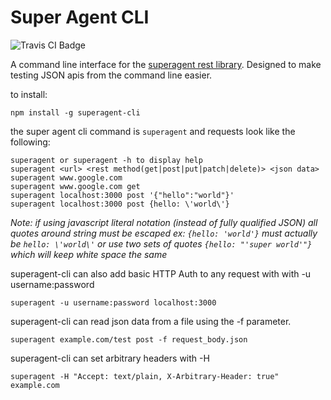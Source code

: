 Super Agent CLI
==================
<img src="https://travis-ci.org/toastynerd/superagent-cli.svg" alt="Travis CI Badge"></img>

A command line interface for the <a href="https://github.com/visionmedia/superagent">superagent rest library</a>. 
Designed to make testing JSON apis from the command line easier.

to install:
```
npm install -g superagent-cli
```

the super agent cli command is `superagent` and requests look like the following:
```
superagent or superagent -h to display help
superagent <url> <rest method(get|post|put|patch|delete)> <json data>
superagent www.google.com
superagent www.google.com get
superagent localhost:3000 post '{"hello":"world"}'
superagent localhost:3000 post {hello: \'world\'}
```
*Note: if using javascript literal notation (instead of fully qualified JSON) all
quotes around string must be escaped 
ex: `{hello: 'world'}` must actually be `hello: \'world\'`
or use two sets of quotes `{hello: "'super world'"}` which will keep white space the same*

superagent-cli can also add basic HTTP Auth to any request with
with -u username:password
```
superagent -u username:password localhost:3000
```
superagent-cli can read json data from a file using the -f parameter.
```
superagent example.com/test post -f request_body.json
```
superagent-cli can set arbitrary headers with -H
```
superagent -H "Accept: text/plain, X-Arbitrary-Header: true" example.com
```
